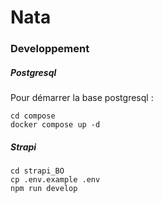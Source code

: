 # Nata

### Developpement

##### Postgresql

Pour démarrer la base postgresql : 

```
cd compose
docker compose up -d
```

##### Strapi


```
cd strapi_BO
cp .env.example .env
npm run develop
